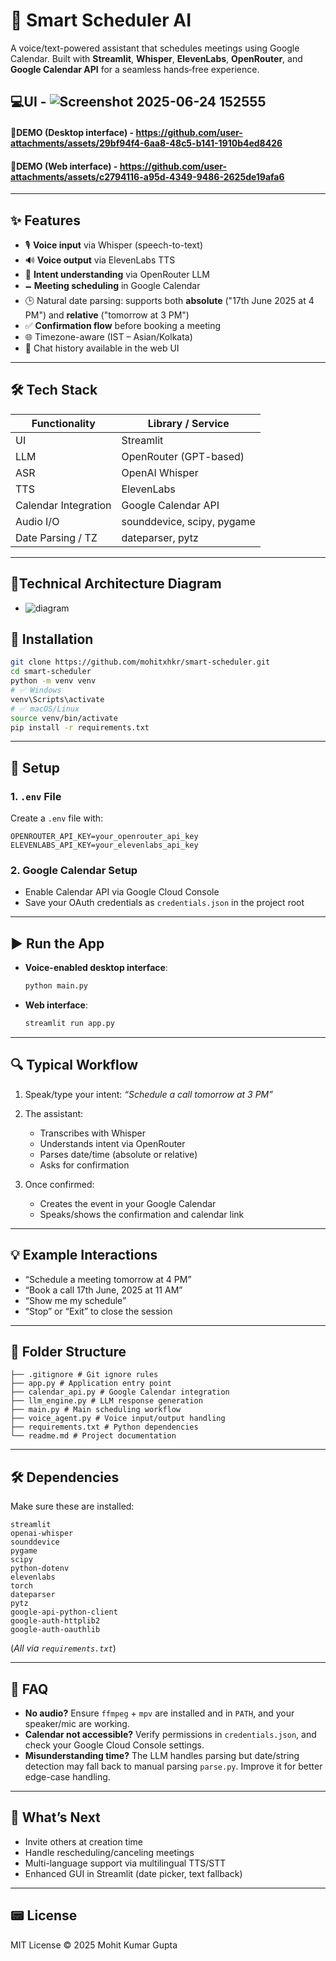 # 🤖 Smart Scheduler AI

A voice/text-powered assistant that schedules meetings using Google Calendar. Built with **Streamlit**, **Whisper**, **ElevenLabs**, **OpenRouter**, and **Google Calendar API** for a seamless hands‑free experience.

## 💻UI - ![Screenshot 2025-06-24 152555](https://github.com/user-attachments/assets/f5d77b5c-e82d-4bb1-a2fc-d532b6d4a043)

#### 📸DEMO (Desktop interface) -  https://github.com/user-attachments/assets/29bf94f4-6aa8-48c5-b141-1910b4ed8426

#### 📸DEMO (Web interface) - https://github.com/user-attachments/assets/c2794116-a95d-4349-9486-2625de19afa6

---



## ✨ Features

* 🎙️ **Voice input** via Whisper (speech-to-text)
* 🔊 **Voice output** via ElevenLabs TTS
* 🧠 **Intent understanding** via OpenRouter LLM
* 🗕️ **Meeting scheduling** in Google Calendar
* 🕒 Natural date parsing: supports both **absolute** ("17th June 2025 at 4 PM") and **relative** ("tomorrow at 3 PM")
* ✅ **Confirmation flow** before booking a meeting
* 🌐 Timezone-aware (IST – Asian/Kolkata)
* 💬 Chat history available in the web UI

---

## 🛠️ Tech Stack

| Functionality        | Library / Service          |
| -------------------- | -------------------------- |
| UI                   | Streamlit                  |
| LLM                  | OpenRouter (GPT-based)     |
| ASR                  | OpenAI Whisper             |
| TTS                  | ElevenLabs                 |
| Calendar Integration | Google Calendar API        |
| Audio I/O            | sounddevice, scipy, pygame |
| Date Parsing / TZ    | dateparser, pytz           |


---

## 🔧Technical Architecture Diagram
- ![diagram](https://github.com/user-attachments/assets/a457ace4-a181-4531-8b45-3e4048e7e4cd)

## 💾 Installation

```bash
git clone https://github.com/mohitxhkr/smart-scheduler.git
cd smart-scheduler
python -m venv venv
# ✅ Windows
venv\Scripts\activate
# ✅ macOS/Linux
source venv/bin/activate
pip install -r requirements.txt
```

---

## 🔧 Setup

### 1. `.env` File

Create a `.env` file with:

```
OPENROUTER_API_KEY=your_openrouter_api_key
ELEVENLABS_API_KEY=your_elevenlabs_api_key
```

### 2. Google Calendar Setup

* Enable Calendar API via Google Cloud Console
* Save your OAuth credentials as `credentials.json` in the project root

---

## ▶️ Run the App

* **Voice-enabled desktop interface**:

  ```bash
  python main.py
  ```
* **Web interface**:

  ```bash
  streamlit run app.py
  ```

---

## 🔍 Typical Workflow

1. Speak/type your intent:
   *“Schedule a call tomorrow at 3 PM”*
2. The assistant:

   * Transcribes with Whisper
   * Understands intent via OpenRouter
   * Parses date/time (absolute or relative)
   * Asks for confirmation
3. Once confirmed:

   * Creates the event in your Google Calendar
   * Speaks/shows the confirmation and calendar link

---

## 💡 Example Interactions

* “Schedule a meeting tomorrow at 4 PM”
* “Book a call 17th June, 2025 at 11 AM”
* “Show me my schedule”
* “Stop” or “Exit” to close the session

---

## 📂 Folder Structure

```
├── .gitignore # Git ignore rules
├── app.py # Application entry point
├── calendar_api.py # Google Calendar integration
├── llm_engine.py # LLM response generation
├── main.py # Main scheduling workflow
├── voice_agent.py # Voice input/output handling
├── requirements.txt # Python dependencies
└── readme.md # Project documentation
```

---

## 🛠️ Dependencies

Make sure these are installed:

```
streamlit
openai-whisper
sounddevice
pygame
scipy
python-dotenv
elevenlabs
torch
dateparser
pytz
google-api-python-client
google-auth-httplib2
google-auth-oauthlib
```

(*All via `requirements.txt`*)

---

## 🤔 FAQ

* **No audio?** Ensure `ffmpeg` + `mpv` are installed and in `PATH`, and your speaker/mic are working.
* **Calendar not accessible?** Verify permissions in `credentials.json`, and check your Google Cloud Console settings.
* **Misunderstanding time?** The LLM handles parsing but date/string detection may fall back to manual parsing `parse.py`. Improve it for better edge-case handling.

---

## 🚀 What’s Next

* Invite others at creation time
* Handle rescheduling/canceling meetings
* Multi-language support via multilingual TTS/STT
* Enhanced GUI in Streamlit (date picker, text fallback)

---

## 📟 License

MIT License © 2025 Mohit Kumar Gupta


